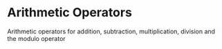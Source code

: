 
# Arithmetic Operators

Arithmetic operators for addition, subtraction, multiplication, division and the modulo operator

